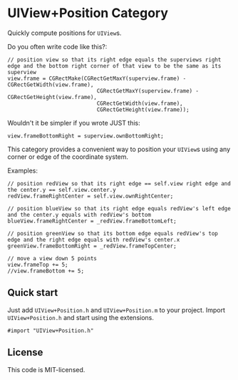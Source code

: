 # UIView+Position Category

Quickly compute positions for `UIView`s.

Do you often write code like this?:

```
// position view so that its right edge equals the superviews right edge and the bottom right corner of that view to be the same as its superview
view.frame = CGRectMake(CGRectGetMaxY(superview.frame) - CGRectGetWidth(view.frame),
                            CGRectGetMaxY(superview.frame) - CGRectGetHeight(view.frame),
                            CGRectGetWidth(view.frame),
                            CGRectGetHeight(view.frame));
```

Wouldn't it be simpler if you wrote JUST this:

```
view.frameBottomRight = superview.ownBottomRight;
```

This category provides a convenient way to position your `UIView`s using any corner or edge of the coordinate system.

Examples:

```
// position redView so that its right edge == self.view right edge and the center.y == self.view.center.y
redView.frameRightCenter = self.view.ownRightCenter;

// position blueView so that its right edge equals redView's left edge and the center.y equals with redView's bottom
blueView.frameRightCenter = _redView.frameBottomLeft;

// position greenView so that its bottom edge equals redView's top edge and the right edge equals with redView's center.x
greenView.frameBottomRight = _redView.frameTopCenter;

// move a view down 5 points
view.frameTop += 5;
//view.frameBottom += 5;
```

## Quick start
Just add `UIView+Position.h` and `UIView+Position.m` to your project.
Import `UIView+Position.h` and start using the extensions.

```
#import "UIView+Position.h"
```


## License
This code is MIT-licensed.
